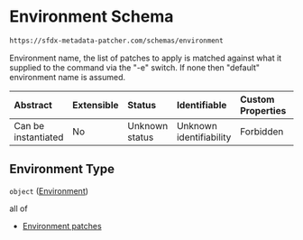 # Environment Schema

```txt
https://sfdx-metadata-patcher.com/schemas/environment
```

Environment name, the list of patches to apply is matched against what it supplied to the command via the "-e" switch. If none then "default" environment name is assumed.

| Abstract            | Extensible | Status         | Identifiable            | Custom Properties | Additional Properties | Access Restrictions | Defined In                                                                       |
| :------------------ | :--------- | :------------- | :---------------------- | :---------------- | :-------------------- | :------------------ | :------------------------------------------------------------------------------- |
| Can be instantiated | No         | Unknown status | Unknown identifiability | Forbidden         | Allowed               | none                | [environment.schema.json](../out/environment.schema.json "open original schema") |

## Environment Type

`object` ([Environment](environment.md))

all of

*   [Environment patches](environment-allof-environment-patches.md "check type definition")
